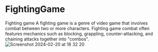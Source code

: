 # FightingGame

Fighting game
A fighting game is a genre of video game that involves combat between two or more characters. Fighting game combat often features mechanics such as blocking, grappling, counter-attacking, and chaining attacks together into "combos".
![Screenshot 2024-02-20 at 18 32 20](https://github.com/Mrpool720/FightingGame/assets/72791295/596eaa98-3ba5-46ce-9c28-207a664ed054)
